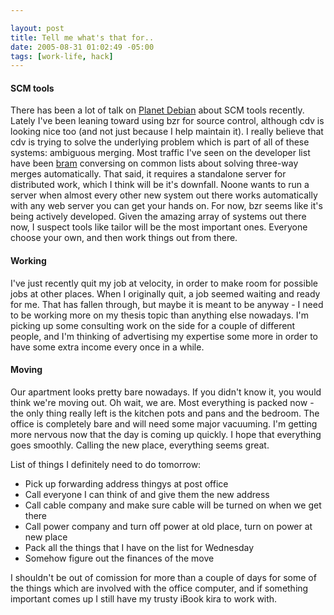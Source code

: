 ```yaml
--- 

layout: post
title: Tell me what's that for..
date: 2005-08-31 01:02:49 -05:00
tags: [work-life, hack]
---
```

<h4>SCM tools</h4>
There has been a lot of talk on <a href="http://planet.debian.org">Planet Debian</a> about SCM tools recently.  Lately I've been leaning toward using bzr for source control, although cdv is looking nice too (and not just because I help maintain it).  I really believe that cdv is trying to solve the underlying problem which is part of all of these systems: ambiguous merging.  Most traffic I've seen on the developer list have been <a href="http://www.livejournal.com/users/bramcohen/">bram</a> conversing on common lists about solving three-way merges automatically.   That said, it requires a standalone server for distributed work, which I think will be it's downfall.  Noone wants to run a server when almost every other new system out there works automatically with any web server you can get your hands on.   For now, bzr seems like it's being actively developed.  Given the amazing array of systems out there now, I suspect tools like tailor will be the most important ones.   Everyone choose your own, and then work things out from there.
<h4>Working</h4>
I've just recently quit my job at velocity, in order to make room for possible jobs at other places.  When I originally quit, a job seemed waiting and ready for me.  That has fallen through, but maybe it is meant to be anyway - I need to be working more on my thesis topic than anything else nowadays.   I'm picking up some consulting work on the side for a couple of different people, and I'm thinking of advertising my expertise some more in order to have some extra income every once in a while.
<h4>Moving</h4>
Our apartment looks pretty bare nowadays.  If you didn't know it, you would think we're moving out.  Oh wait, we are.  Most everything is packed now - the only thing really left is the kitchen pots and pans and the bedroom.  The office is completely bare and will need some major vacuuming.  I'm getting more nervous now that the day is coming up quickly.  I hope that everything goes smoothly.  Calling the new place, everything seems great.

List of things I definitely need to do tomorrow:
<ul>
	<li>Pick up forwarding address thingys at post office</li>
	<li>Call everyone I can think of and give them the new address</li>
	<li>Call cable company and make sure cable will be turned on when we get there</li>
	<li>Call power company and turn off power at old place, turn on power at new place</li>
	<li>Pack all the things that I have on the list for Wednesday</li>
	<li>Somehow figure out the finances of the move</li>
</ul>
I shouldn't be out of comission for more than a couple of days for some of the things which are involved with the office computer, and if something important comes up I still have my trusty iBook kira to work with.
